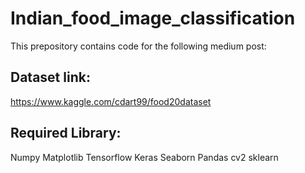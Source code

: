 # Indian_food_image_classification

This prepository contains code for the following medium post:

## Dataset link:
https://www.kaggle.com/cdart99/food20dataset

## Required Library:
Numpy
Matplotlib
Tensorflow
Keras
Seaborn
Pandas
cv2
sklearn
